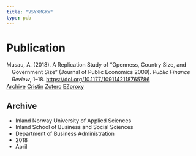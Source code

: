 ```yaml
---
title: "V5YKMGKW"
type: pub
---
```

<h1>Publication</h1>
<article id="csl-bib-container-V5YKMGKW" class="csl-bib-container">
  <div class="csl-bib-body" style="line-height: 1.35; padding-left: 1em; text-indent:-1em;">
  <div class="csl-entry">Musau, A. (2018). A Replication Study of &#x201C;Openness, Country Size, and Government Size&#x201D; (Journal of Public Economics 2009). <i>Public Finance Review</i>, 1&#x2013;18. <a href="https://doi.org/10.1177/1091142118765786">https://doi.org/10.1177/1091142118765786</a></div>
</div>
  <div class="csl-bib-buttons">
    <a href="#taxonomy-article-V5YKMGKW" class="csl-bib-button">Archive</a>
    <a href alt="Cristin URL" class="csl-bib-button">Cristin</a>
    <a href alt="Zotero URL" class="csl-bib-button">Zotero</a>
    <a href="http://ezproxy.inn.no/login?url=https://doi.org/10.1177/1091142118765786" class="csl-bib-button">EZproxy</a>
  </div>
  <div id="csl-bib-meta-container-V5YKMGKW"></div>
</article>
<div id="csl-bib-meta-V5YKMGKW" class="csl-bib-meta">
  <article id="taxonomy-article-V5YKMGKW" class="taxonomy-article">
    <h1>Archive</h1>
    <ul>
      <li>Inland Norway University of Applied Sciences</li>
      <li>Inland School of Business and Social Sciences</li>
      <li>Department of Business Administration</li>
      <li>2018</li>
      <li>April</li>
    </ul>
  </article>
</div>
